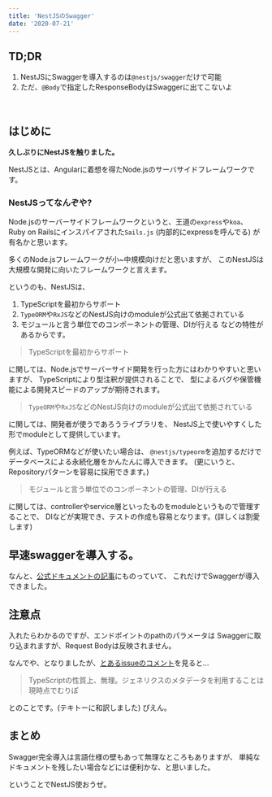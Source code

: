 ```yaml
---
title: 'NestJSのSwagger'
date: '2020-07-21'
---
```


## TD;DR
1. NestJSにSwaggerを導入するのは`@nestjs/swagger`だけで可能
2. ただ、`@Body`で指定したResponseBodyはSwaggerに出てこないよ
<br />

## はじめに
**久しぶりにNestJSを触りました。**
<br />

NestJSとは、Angularに着想を得たNode.jsのサーバサイドフレームワークです。
<br />

### NestJSってなんぞや?
Node.jsのサーバーサイドフレームワークというと、王道の`express`や`koa`、Ruby on Railsにインスパイアされた`Sails.js` (内部的にexpressを呼んでる) が有名かと思います。

多くのNode.jsフレームワークが小~中規模向けだと思いますが、
このNestJSは大規模な開発に向いたフレームワークと言えます。

というのも、NestJSは、
1. TypeScriptを最初からサポート
1. `TypeORM`や`RxJS`などのNestJS向けのmoduleが公式出て依拠されている
1. モジュールと言う単位でのコンポーネントの管理、DIが行える
などの特性があるからです。

> TypeScriptを最初からサポート

に関しては、Node.jsでサーバーサイド開発を行った方にはわかりやすいと思いますが、
TypeScriptにより型注釈が提供されることで、
型によるバグや保管機能による開発スピードのアップが期待されます。

> `TypeORM`や`RxJS`などのNestJS向けのmoduleが公式出て依拠されている

に関しては、開発者が使うであろうライブラリを、
NestJS上で使いやすくした形でmoduleとして提供しています。

例えば、TypeORMなどが使いたい場合は、
`@nestjs/typeorm`を追加するだけでデータベースによる永続化層をかんたんに導入できます。
(更にいうと、Repositoryパターンを容易に採用できます。)

> モジュールと言う単位でのコンポーネントの管理、DIが行える

に関しては、controllerやservice層といったものをmoduleというもので管理することで、
DIなどが実現でき、テストの作成も容易となります。(詳しくは割愛します)

## 早速swaggerを導入する。
なんと、[公式ドキュメントの記事](https://docs.nestjs.com/openapi/introduction)にものっていて、
これだけでSwaggerが導入できました。

## 注意点
入れたらわかるのですが、エンドポイントのpathのパラメータは
Swaggerに取り込まれますが、Request Bodyは反映されません。

なんでや、となりましたが、[とあるissueのコメント](https://github.com/nestjs/swagger/issues/60#issuecomment-377508641)を見ると...

> TypeScriptの性質上、無理。ジェネリクスのメタデータを利用することは現時点でむりぽ

とのことです。(テキトーに和訳しました)
ぴえん。

## まとめ
Swagger完全導入は言語仕様の壁もあって無理なところもありますが、
単純なドキュメントを残したい場合などには便利かな、と思いました。

ということでNestJS使おうぜ。
